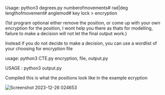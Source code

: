 Usage: python3 degrees.py numberofmovements# rad|deg lengthofmovement# anglemod# key lock > encryption 

(1st program optional either remove the position, or come up with your own encryption for the position, I wont help you there as thats for modelling, failure to make a decision will not let the final output work.)

Instead if you do not decide to make a decision, you can use a wordlist of your choosing for encryption file

usage: python3 CTE.py encryption, file, output.py

USAGE : python3 output.py


Compiled this is what the positions look like in the example ecryption

![Screenshot 2023-12-26 024653](https://github.com/777388/BlackEarth/assets/96343159/57f4bd35-4149-4c9b-9726-7e09c1e7ac32)
